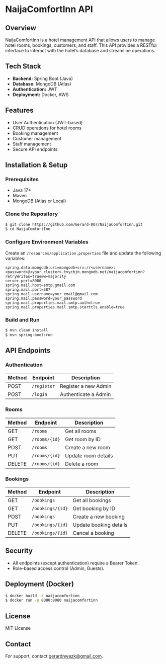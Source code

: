 # NaijaComfortInn API

## Overview
NaijaComfortInn is a hotel management API that allows users to manage hotel rooms, bookings, customers, and staff. This API provides a RESTful interface to interact with the hotel’s database and streamline operations.

## Tech Stack
- **Backend:** Spring Boot (Java)
- **Database:** MongoDB (Atlas)
- **Authentication:** JWT
- **Deployment:** Docker, AWS

## Features
- User Authentication (JWT-based)
- CRUD operations for hotel rooms
- Booking management
- Customer management
- Staff management
- Secure API endpoints

## Installation & Setup

### Prerequisites
- Java 17+
- Maven
- MongoDB (Atlas or Local)

### Clone the Repository
```sh
$ git clone https://github.com/Gerard-007/NaijaComfortInn.git
$ cd NaijaComfortInn
```

### Configure Environment Variables
Create an `/resources/application.properties` file and update the following variables:
```application.properties
spring.data.mongodb.uri=mongodb+srv://<username>:<password>@<your_cluster>.tvycbjn.mongodb.net/naijacomfortinn?retryWrites=true&w=majority
server.port=8080
spring.mail.host=smtp.gmail.com
spring.mail.port=587
spring.mail.username=your_email@gmail.com
spring.mail.password=your_password
spring.mail.properties.mail.smtp.auth=true
spring.mail.properties.mail.smtp.starttls.enable=true
```

### Build and Run
```sh
$ mvn clean install
$ mvn spring-boot:run
```

## API Endpoints

### Authentication
| Method | Endpoint           | Description          |
|--------|--------------------|----------------------|
| POST   | `/register`    | Register a new Admin |
| POST   | `/login`      | Authenticate a Admin |

### Rooms
| Method | Endpoint          | Description             |
|--------|------------------|-------------------------|
| GET    | `/rooms`         | Get all rooms           |
| GET    | `/rooms/{id}`    | Get room by ID          |
| POST   | `/rooms`         | Create a new room       |
| PUT    | `/rooms/{id}`    | Update room details     |
| DELETE | `/rooms/{id}`    | Delete a room           |

### Bookings
| Method | Endpoint          | Description               |
|--------|------------------|---------------------------|
| GET    | `/bookings`      | Get all bookings          |
| GET    | `/bookings/{id}` | Get booking by ID         |
| POST   | `/bookings`      | Create a new booking      |
| PUT    | `/bookings/{id}` | Update booking details    |
| DELETE | `/bookings/{id}` | Cancel a booking         |

## Security
- All endpoints (except authentication) require a Bearer Token.
- Role-based access control (Admin, Guests).

## Deployment (Docker)
```sh
$ docker build -t naijacomfortinn .
$ docker run -p 8080:8080 naijacomfortinn
```

## License
MIT License

## Contact
For support, contact [gerardnwazk@gmail.com](mailto:gerardnwazk@gmail.com).

